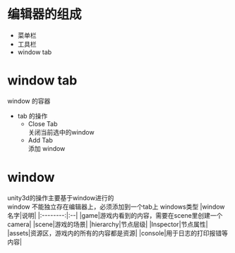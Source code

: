 # 编辑器的组成
* 菜单栏
* 工具栏
* window tab

# window tab
window 的容器  
* tab 的操作
    * Close Tab  
    关闭当前选中的window
    * Add Tab  
    添加 window

# window
unity3d的操作主要基于window进行的  
window 不能独立存在编辑器上，必须添加到一个tab上
windows类型
|window名字|说明|
|:--------:|:--|
|game|游戏内看到的内容，需要在scene里创建一个camera|
|scene|游戏的场景|
|hierarchy|节点层级|
|Inspector|节点属性|
|assets|资源区，游戏内的所有的内容都是资源|
|console|用于日志的打印报错等内容|

